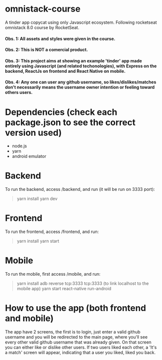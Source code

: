 # omnistack-course
A tinder app copycat using only Javascript ecosystem. Following rocketseat omnistack 8.0 course by RocketSeat. 
#### Obs. 1: All assets and styles were given in the course.
#### Obs. 2: This is NOT a comercial product.
#### Obs. 3: This project aims at showing an example 'tinder' app made entirely using Javascript (and related techonologies), with Express on the backend, ReactJs on frontend and React Native on mobile.
#### Obs. 4: Any one can user any github username, so likes/dislikes/matches don't necessarily means the username owner intention or feeling toward others users. 

# Dependencies (check each package.json to see the correct version used)
- node.js
- yarn
- android emulator

# Backend
To run the backend, access /backend, and run (it will be run on 3333 port):
> yarn install
> yarn dev

# Frontend
To run the frontend, access /frontend, and run:
> yarn install
> yarn start

# Mobile
To run the mobile, first access /mobile, and run:
> yarn install
> adb reverse tcp:3333 tcp:3333 (to link localhost to the mobile app)
> yarn start
> react-native run-android

# How to use the app (both frontend and mobile)
The app have 2 screens, the first is to login, just enter a valid github username and you will be redirected to the main page, where you'll see every other valid github username that was already given. On that screen you can either like or dislike other users. If two users liked each other, a 'It's a match' screen will appear, indicating that a user you liked, liked you back.
